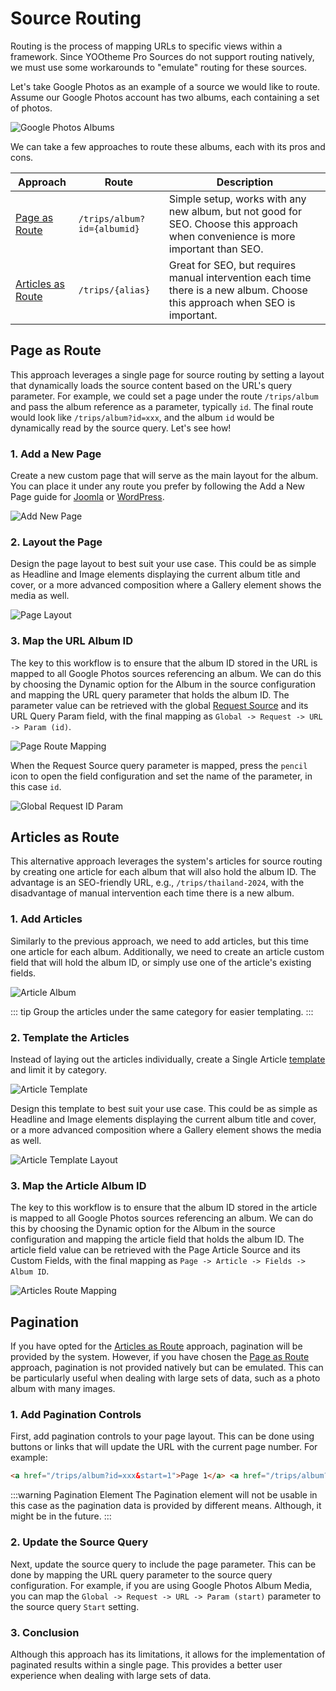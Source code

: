 # Source Routing

Routing is the process of mapping URLs to specific views within a framework. Since YOOtheme Pro Sources do not support routing natively, we must use some workarounds to "emulate" routing for these sources.

Let's take Google Photos as an example of a source we would like to route. Assume our Google Photos account has two albums, each containing a set of photos.

![Google Photos Albums](./assets/routing/google-photos-albums.png)

We can take a few approaches to route these albums, each with its pros and cons.

| Approach                                | Route                       | Description                                                                                                                     |
| --------------------------------------- | --------------------------- | ------------------------------------------------------------------------------------------------------------------------------- |
| [Page as Route](#page-as-route)         | `/trips/album?id={albumid}` | Simple setup, works with any new album, but not good for SEO. Choose this approach when convenience is more important than SEO. |
| [Articles as Route](#articles-as-route) | `/trips/{alias}`            | Great for SEO, but requires manual intervention each time there is a new album. Choose this approach when SEO is important.     |

## Page as Route

This approach leverages a single page for source routing by setting a layout that dynamically loads the source content based on the URL's query parameter. For example, we could set a page under the route `/trips/album` and pass the album reference as a parameter, typically `id`. The final route would look like `/trips/album?id=xxx`, and the album `id` would be dynamically read by the source query. Let's see how!

### 1. Add a New Page

Create a new custom page that will serve as the main layout for the album. You can place it under any route you prefer by following the Add a New Page guide for [Joomla](https://yootheme.com/support/yootheme-pro/joomla/pages#add-a-new-page) or [WordPress](https://yootheme.com/support/yootheme-pro/wordpress/pages#add-a-new-page).

![Add New Page](./assets/routing/add-new-page.png)

### 2. Layout the Page

Design the page layout to best suit your use case. This could be as simple as Headline and Image elements displaying the current album title and cover, or a more advanced composition where a Gallery element shows the media as well.

![Page Layout](./assets/routing/album-layout.png)

### 3. Map the URL Album ID

The key to this workflow is to ensure that the album ID stored in the URL is mapped to all Google Photos sources referencing an album. We can do this by choosing the Dynamic option for the Album in the source configuration and mapping the URL query parameter that holds the album ID. The parameter value can be retrieved with the global [Request Source](./sources/request) and its URL Query Param field, with the final mapping as `Global -> Request -> URL -> Param (id)`.

![Page Route Mapping](./assets/routing/page-route-mapping.png)

When the Request Source query parameter is mapped, press the `pencil` icon to open the field configuration and set the name of the parameter, in this case `id`.

![Global Request ID Param](./assets/routing/global-request-id-param.png)

## Articles as Route

This alternative approach leverages the system's articles for source routing by creating one article for each album that will also hold the album ID. The advantage is an SEO-friendly URL, e.g., `/trips/thailand-2024`, with the disadvantage of manual intervention each time there is a new album.

### 1. Add Articles

Similarly to the previous approach, we need to add articles, but this time one article for each album. Additionally, we need to create an article custom field that will hold the album ID, or simply use one of the article's existing fields.

![Article Album](./assets/routing/articles-route-album.png)

::: tip
Group the articles under the same category for easier templating.
:::

### 2. Template the Articles

Instead of laying out the articles individually, create a Single Article [template](https://yootheme.com/support/yootheme-pro/joomla/templates) and limit it by category.

![Article Template](./assets/routing/album-template.png)

Design this template to best suit your use case. This could be as simple as Headline and Image elements displaying the current album title and cover, or a more advanced composition where a Gallery element shows the media as well.

![Article Template Layout](./assets/routing/album-layout.png)

### 3. Map the Article Album ID

The key to this workflow is to ensure that the album ID stored in the article is mapped to all Google Photos sources referencing an album. We can do this by choosing the Dynamic option for the Album in the source configuration and mapping the article field that holds the album ID. The article field value can be retrieved with the Page Article Source and its Custom Fields, with the final mapping as `Page -> Article -> Fields -> Album ID`.

![Articles Route Mapping](./assets/routing/articles-route-mapping.png)

## Pagination

If you have opted for the [Articles as Route](#articles-as-route) approach, pagination will be provided by the system. However, if you have chosen the [Page as Route](#page-as-route) approach, pagination is not provided natively but can be emulated. This can be particularly useful when dealing with large sets of data, such as a photo album with many images.

### 1. Add Pagination Controls

First, add pagination controls to your page layout. This can be done using buttons or links that will update the URL with the current page number. For example:

```html
<a href="/trips/album?id=xxx&start=1">Page 1</a> <a href="/trips/album?id=xxx&start=10">Page 2</a>
```

:::warning Pagination Element
The Pagination element will not be usable in this case as the pagination data is provided by different means. Although, it might be in the future.
:::

### 2. Update the Source Query

Next, update the source query to include the page parameter. This can be done by mapping the URL query parameter to the source query configuration. For example, if you are using Google Photos Album Media, you can map the `Global -> Request -> URL -> Param (start)` parameter to the source query `Start` setting.

### 3. Conclusion

Although this approach has its limitations, it allows for the implementation of paginated results within a single page. This provides a better user experience when dealing with large sets of data.
